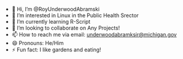 - 👋 Hi, I’m @RoyUnderwoodAbramski
- 👀 I’m interested in Linux in the Public Health Srector
- 🌱 I’m currently learning R-Script
- 💞️ I’m looking to collaborate on Any Projects!
- 📫 How to reach me via email: [underwoodabramksir@michigan.gov](mailto:underwoodabramksir@michigan.gov)
- 😄 Pronouns: He/Him
- ⚡ Fun fact: I like gardens and eating!

<!---
RoyUnderwoodAbramski/RoyUnderwoodAbramski is a ✨ special ✨ repository because its `README.md` (this file) appears on your GitHub profile.
You can click the Preview link to take a look at your changes.
--->

